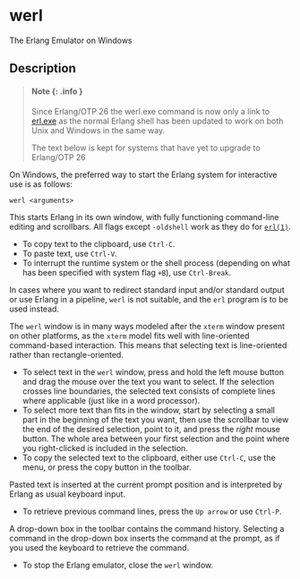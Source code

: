 <!--
%CopyrightBegin%

SPDX-License-Identifier: Apache-2.0

Copyright Ericsson AB 2023-2024. All Rights Reserved.

Licensed under the Apache License, Version 2.0 (the "License");
you may not use this file except in compliance with the License.
You may obtain a copy of the License at

    http://www.apache.org/licenses/LICENSE-2.0

Unless required by applicable law or agreed to in writing, software
distributed under the License is distributed on an "AS IS" BASIS,
WITHOUT WARRANTIES OR CONDITIONS OF ANY KIND, either express or implied.
See the License for the specific language governing permissions and
limitations under the License.

%CopyrightEnd%
-->
# werl

The Erlang Emulator on Windows

## Description

> #### Note {: .info }
>
> Since Erlang/OTP 26 the werl.exe command is now only a link to
> [erl.exe](erl_cmd.md) as the normal Erlang shell has been updated to work on
> both Unix and Windows in the same way.
>
> The text below is kept for systems that have yet to upgrade to Erlang/OTP 26

On Windows, the preferred way to start the Erlang system for interactive use is
as follows:

`werl <arguments>`

This starts Erlang in its own window, with fully functioning command-line
editing and scrollbars. All flags except `-oldshell` work as they do for
[`erl(1)`](erl_cmd.md).

- To copy text to the clipboard, use `Ctrl-C`.
- To paste text, use `Ctrl-V`.
- To interrupt the runtime system or the shell process (depending on what has
  been specified with system flag `+B`), use `Ctrl-Break`.

In cases where you want to redirect standard input and/or standard output or use
Erlang in a pipeline, `werl` is not suitable, and the `erl` program is to be
used instead.

The `werl` window is in many ways modeled after the `xterm` window present on
other platforms, as the `xterm` model fits well with line-oriented command-based
interaction. This means that selecting text is line-oriented rather than
rectangle-oriented.

- To select text in the `werl` window, press and hold the left mouse button and
  drag the mouse over the text you want to select. If the selection crosses line
  boundaries, the selected text consists of complete lines where applicable
  (just like in a word processor).
- To select more text than fits in the window, start by selecting a small part
  in the beginning of the text you want, then use the scrollbar to view the end
  of the desired selection, point to it, and press the _right_ mouse button. The
  whole area between your first selection and the point where you right-clicked
  is included in the selection.
- To copy the selected text to the clipboard, either use `Ctrl-C`, use the menu,
  or press the copy button in the toolbar.

Pasted text is inserted at the current prompt position and is interpreted by
Erlang as usual keyboard input.

- To retrieve previous command lines, press the `Up arrow` or use `Ctrl-P`.

A drop-down box in the toolbar contains the command history. Selecting a command
in the drop-down box inserts the command at the prompt, as if you used the
keyboard to retrieve the command.

- To stop the Erlang emulator, close the `werl` window.
